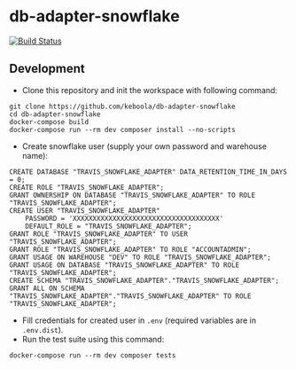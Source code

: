 # db-adapter-snowflake

[![Build Status](https://travis-ci.com/keboola/db-adapter-snowflake.svg?branch=master)](https://travis-ci.com/keboola/db-adapter-snowflake)

## Development
 
* Clone this repository and init the workspace with following command:

```
git clone https://github.com/keboola/db-adapter-snowflake
cd db-adapter-snowflake
docker-compose build
docker-compose run --rm dev composer install --no-scripts
```

* Create snowflake user (supply your own password and warehouse name):
```
CREATE DATABASE "TRAVIS_SNOWFLAKE_ADAPTER" DATA_RETENTION_TIME_IN_DAYS = 0;
CREATE ROLE "TRAVIS_SNOWFLAKE_ADAPTER";
GRANT OWNERSHIP ON DATABASE "TRAVIS_SNOWFLAKE_ADAPTER" TO ROLE "TRAVIS_SNOWFLAKE_ADAPTER";
CREATE USER "TRAVIS_SNOWFLAKE_ADAPTER"
    PASSWORD = 'XXXXXXXXXXXXXXXXXXXXXXXXXXXXXXXXXXXXX'
    DEFAULT_ROLE = "TRAVIS_SNOWFLAKE_ADAPTER";
GRANT ROLE "TRAVIS_SNOWFLAKE_ADAPTER" TO USER "TRAVIS_SNOWFLAKE_ADAPTER";
GRANT ROLE "TRAVIS_SNOWFLAKE_ADAPTER" TO ROLE "ACCOUNTADMIN";
GRANT USAGE ON WAREHOUSE "DEV" TO ROLE "TRAVIS_SNOWFLAKE_ADAPTER";
GRANT USAGE ON DATABASE "TRAVIS_SNOWFLAKE_ADAPTER" TO ROLE "TRAVIS_SNOWFLAKE_ADAPTER";
CREATE SCHEMA "TRAVIS_SNOWFLAKE_ADAPTER"."TRAVIS_SNOWFLAKE_ADAPTER";
GRANT ALL ON SCHEMA "TRAVIS_SNOWFLAKE_ADAPTER"."TRAVIS_SNOWFLAKE_ADAPTER" TO ROLE "TRAVIS_SNOWFLAKE_ADAPTER";
```

* Fill credentials for created user in `.env` (required variables are in `.env.dist`). 
* Run the test suite using this command:

```
docker-compose run --rm dev composer tests
```
